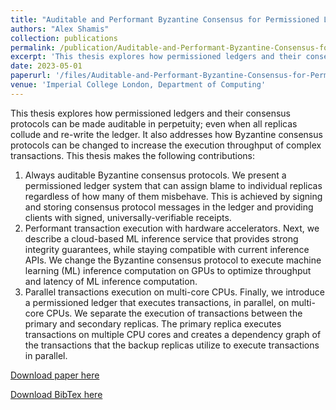 ```yaml
---
title: "Auditable and Performant Byzantine Consensus for Permissioned Ledgers"
authors: "Alex Shamis"
collection: publications
permalink: /publication/Auditable-and-Performant-Byzantine-Consensus-for-Permissioned-Ledgers
excerpt: 'This thesis explores how permissioned ledgers and their consensus protocols can be made auditable in perpetuity; even when all replicas collude and re-write the ledger. It also addresses how Byzantine consensus protocols can be changed to increase the execution throughput of complex transactions.'
date: 2023-05-01
paperurl: '/files/Auditable-and-Performant-Byzantine-Consensus-for-Permissioned-Ledgers.pdf'
venue: 'Imperial College London, Department of Computing'
---
```


This thesis explores how permissioned ledgers and their consensus protocols can be made auditable in perpetuity; even when all replicas collude and re-write the ledger. It also addresses how Byzantine consensus protocols can be changed to increase the execution throughput of complex transactions. This thesis makes the following contributions:

1. Always auditable Byzantine consensus protocols. We present a permissioned ledger system that can assign blame to individual replicas regardless of how many of them misbehave. This is achieved by signing and storing consensus protocol messages in the ledger and providing clients with signed, universally-verifiable receipts.
2. Performant transaction execution with hardware accelerators. Next, we describe a cloud-based ML inference service that provides strong integrity guarantees, while staying compatible with current inference APIs. We change the Byzantine consensus protocol to execute machine learning (ML) inference computation on GPUs to optimize throughput and latency of ML inference computation.
3. Parallel transactions execution on multi-core CPUs. Finally, we introduce a permissioned ledger that executes transactions, in parallel, on multi-core CPUs. We separate the execution of transactions between the primary and secondary replicas. The primary replica executes transactions on multiple CPU cores and creates a dependency graph of the transactions that the backup replicas utilize to execute transactions in parallel.

[Download paper here](/files/Auditable-and-Performant-Byzantine-Consensus-for-Permissioned-Ledgers.pdf)

[Download BibTex here](/files/Auditable-and-Performant-Byzantine-Consensus-for-Permissioned-Ledgers.bib)
